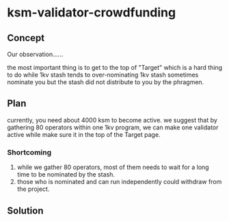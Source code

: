 # ksm-validator-crowdfunding

## Concept

Our observation...... 

the most important thing is to get to the top of "Target" which is a hard thing to do while 1kv stash tends to over-nominating
1kv stash sometimes nominate you but the stash did not distribute to you by the phragmen.

## Plan

currently, you need about 4000 ksm to become active. we suggest that by gathering 80 operators within one 1kv program, we can make one validator active while make sure it in the top of the Target page.

### Shortcoming

1. while we gather 80 operators, most of them needs to wait for a long time to be nominated by the stash.
2. those who is nominated and can run independently could withdraw from the project.

## Solution
